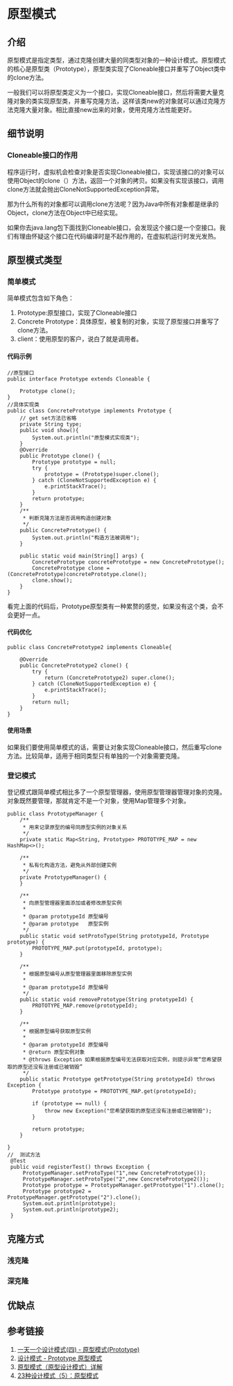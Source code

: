# 原型模式

## 介绍

原型模式是指定类型，通过克隆创建大量的同类型对象的一种设计模式。原型模式的核心是原型类（Prototype），原型类实现了Cloneable接口并重写了Object类中的clone方法。

一般我们可以将原型类定义为一个接口，实现Cloneable接口，然后将需要大量克隆对象的类实现原型类，并重写克隆方法，这样该类new的对象就可以通过克隆方法克隆大量对象。相比直接new出来的对象，使用克隆方法性能更好。

## 细节说明

### Cloneable接口的作用

程序运行时，虚拟机会检查对象是否实现Cloneable接口，实现该接口的对象可以使用Object的clone（）方法，返回一个对象的拷贝。如果没有实现该接口，调用clone方法就会抛出CloneNotSupportedException异常。

那为什么所有的对象都可以调用clone方法呢？因为Java中所有对象都是继承的Object，clone方法在Object中已经实现。

如果你去java.lang包下面找到Cloneable接口，会发现这个接口是一个空接口。我们有理由怀疑这个接口在代码编译时是不起作用的，在虚拟机运行时发光发热。

## 原型模式类型

### 简单模式

简单模式包含如下角色：

1. Prototype:原型接口，实现了Cloneable接口
2. Concrete Prototype：具体原型，被复制的对象，实现了原型接口并重写了clone方法。
3. client：使用原型的客户，说白了就是调用者。

#### 代码示例

```
//原型接口
public interface Prototype extends Cloneable {

    Prototype clone();
}
//具体实现类
public class ConcretePrototype implements Prototype {
	// get set方法已省略
	private String type;
    public void show(){
        System.out.println("原型模式实现类");
    }
    @Override
    public Prototype clone() {
        Prototype prototype = null;
        try {
            prototype = (Prototype)super.clone();
        } catch (CloneNotSupportedException e) {
            e.printStackTrace();
        }
        return prototype;
    }
    /**
     * 判断克隆方法是否调用构造创建对象
     */
    public ConcretePrototype() {
        System.out.println("构造方法被调用");
    }

    public static void main(String[] args) {
        ConcretePrototype concretePrototype = new ConcretePrototype();
        ConcretePrototype clone = (ConcretePrototype)concretePrototype.clone();
        clone.show();
    }
}
```

看完上面的代码后，Prototype原型类有一种累赘的感觉，如果没有这个类，会不会更好一点。

#### 代码优化

```
public class ConcretePrototype2 implements Cloneable{

    @Override
    public ConcretePrototype2 clone() {
        try {
            return (ConcretePrototype2) super.clone();
        } catch (CloneNotSupportedException e) {
            e.printStackTrace();
        }
        return null;
    }
}
```

#### 使用场景

如果我们要使用简单模式的话，需要让对象实现Cloneable接口，然后重写clone方法。比较简单，适用于相同类型只有单独的一个对象需要克隆。

### 登记模式

登记模式跟简单模式相比多了一个原型管理器，使用原型管理器管理对象的克隆。对象既然要管理，那就肯定不是一个对象，使用Map管理多个对象。

```
public class PrototypeManager {
    /**
     * 用来记录原型的编号同原型实例的对象关系
     */
    private static Map<String, Prototype> PROTOTYPE_MAP = new HashMap<>();

    /**
     * 私有化构造方法，避免从外部创建实例
     */
    private PrototypeManager() {
    }

    /**
     * 向原型管理器里面添加或者修改原型实例
     *
     * @param prototypeId 原型编号
     * @param prototype   原型实例
     */
    public static void setProtoType(String prototypeId, Prototype prototype) {
        PROTOTYPE_MAP.put(prototypeId, prototype);
    }

    /**
     * 根据原型编号从原型管理器里面移除原型实例
     *
     * @param prototypeId 原型编号
     */
    public static void removePrototype(String prototypeId) {
        PROTOTYPE_MAP.remove(prototypeId);
    }

    /**
     * 根据原型编号获取原型实例
     *
     * @param prototypeId 原型编号
     * @return 原型实例对象
     * @throws Exception 如果根据原型编号无法获取对应实例，则提示异常“您希望获取的原型还没有注册或已被销毁”
     */
    public static Prototype getPrototype(String prototypeId) throws Exception {
        Prototype prototype = PROTOTYPE_MAP.get(prototypeId);

        if (prototype == null) {
            throw new Exception("您希望获取的原型还没有注册或已被销毁");
        }

        return prototype;
    }

}
//  测试方法
 @Test
 public void registerTest() throws Exception {
     PrototypeManager.setProtoType("1",new ConcretePrototype());
     PrototypeManager.setProtoType("2",new ConcretePrototype2());
     Prototype prototype = PrototypeManager.getPrototype("1").clone();
     Prototype prototype2 = PrototypeManager.getPrototype("2").clone();
     System.out.println(prototype);
     System.out.println(prototype2);
 }
```



## 克隆方式

### 浅克隆

### 深克隆

## 优缺点

## 参考链接

1. [一天一个设计模式(四) - 原型模式(Prototype)](https://juejin.cn/post/6844903638138093581)
2. [设计模式 - Prototype 原型模式](https://juejin.cn/post/6963416852647116807)
3. [原型模式（原型设计模式）详解](http://c.biancheng.net/view/1343.html)
4. [23种设计模式（5）：原型模式](https://blog.csdn.net/zhengzhb/article/details/7393528)